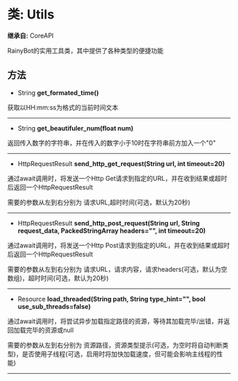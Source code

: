 # 类: Utils  
  
**继承自:** CoreAPI  
  
RainyBot的实用工具类，其中提供了各种类型的便捷功能  
  
## 方法 
  
- String **get_formated_time()**  
  
获取以HH:mm:ss为格式的当前时间文本  
  
---  
  
- String **get_beautifuler_num(float num)**  
  
返回传入数字的字符串，并在传入的数字小于10时在字符串前方加入一个"0"  
  
---  
  
- HttpRequestResult **send_http_get_request(String url, int timeout=20)**  
  
通过await调用时，将发送一个Http Get请求到指定的URL，并在收到结果或超时后返回一个HttpRequestResult   
  
需要的参数从左到右分别为 请求URL,超时时间(可选，默认为20秒)  
  
---  
  
- HttpRequestResult **send_http_post_request(String url, String request_data, PackedStringArray headers="", int timeout=20)**  
  
通过await调用时，将发送一个Http Post请求到指定的URL，并在收到结果或超时后返回一个HttpRequestResult   
  
需要的参数从左到右分别为 请求URL，请求内容，请求headers(可选，默认为空数组)，超时时间(可选，默认为20秒)  
  
---  
  
- Resource **load_threaded(String path, String type_hint="", bool use_sub_threads=false)**  
  
通过await调用时，将尝试异步加载指定路径的资源，等待其加载完毕/出错，并返回加载完毕的资源或null   
  
需要的参数从左到右分别为 资源路径，资源类型提示(可选，为空时将自动判断类型)，是否使用子线程(可选，启用时将加快加载速度，但可能会影响主线程的性能)  
  
---  
  

